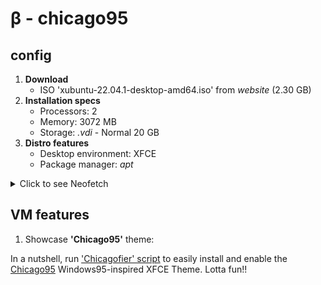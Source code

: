 # β - chicago95

<!--
user: win95
passwd: piro12
-->

## config

1. **Download**
   - ISO 'xubuntu-22.04.1-desktop-amd64.iso' from *website* (2.30 GB)
2. **Installation specs**
   - Processors: 2
   - Memory: 3072 MB
   - Storage: *.vdi* - Normal 20 GB
3. **Distro features**
   - Desktop environment: XFCE
   - Package manager: *apt*

<details>
<summary>Click to see Neofetch</summary>

![chicago95-neofetch](/SLIT-projects/02-Operating_Systems/images/VMs-L02-chicago95-neofetch.PNG)

</details>



## VM features

1. Showcase **'Chicago95'** theme:

In a nutshell, run ['Chicagofier' script](https://github.com/dominichayesferen/Chicagofier) to easily install and enable the [Chicago95](https://github.com/grassmunk/Chicago95) Windows95-inspired XFCE Theme. Lotta fun!!